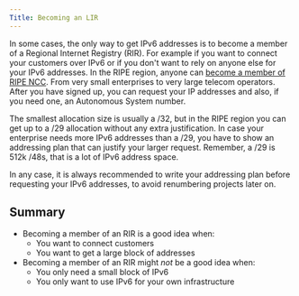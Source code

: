 ```yaml
---
Title: Becoming an LIR
---
```


In some cases, the only way to get IPv6 addresses is to become a member of a Regional Internet Registry (RIR).
For example if you want to connect your customers over IPv6 or if you don't want to rely on anyone else for your IPv6
addresses. In the RIPE region, anyone can [become a member of RIPE NCC](https://www.ripe.net/participate/member-support/become-a-member). From very small enterprises to very large telecom operators. 
After you have signed up, you can request your IP addresses and also, if you need one, an Autonomous System number. 

The smallest allocation size is usually a /32, but in the RIPE region you can get up to a /29 allocation without any extra justification.
In case your enterprise needs more IPv6 addresses than a /29, you have to show an addressing plan that can justify your larger request.
Remember, a /29 is 512k /48s, that is a lot of IPv6 address space.

In any case, it is always recommended to write your addressing plan before requesting your IPv6 addresses, to avoid renumbering projects later on.

Summary
-------

- Becoming a member of an RIR is a good idea when:
  - You want to connect customers
  - You want to get a large block of addresses
- Becoming a member of an RIR might *not* be a good idea when:
  - You only need a small block of IPv6
  - You only want to use IPv6 for your own infrastructure
